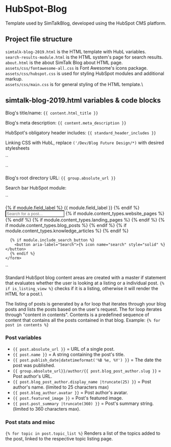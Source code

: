 # HubSpot-Blog

Template used by SimTalkBlog, developed using the HubSpot CMS platform.

## Project file structure

`simtalk-blog-2019.html` is the HTML template with HubL variables.\
`search-results-module.html` is the HTML system's page for search results.\
`about.html` is the about SimTalk Blog about HTML page.\
`assets/css/fontawesome-all.css` is Font Awesome's icons package.\
`assets/css/hubspot.css` is used for styling HubSpot modules and additional markup.\
`assets/css/main.css` is for general styling of the HTML template.\

## simtalk-blog-2019.html variables & code blocks

Blog's title/name: `{{ content.html_title }}`

Blog's meta description: `{{ content.meta_description }}`

HubSpot's obligatory header includes: `{{ standard_header_includes }}`

Linking CSS with HubL, replace `('/Dev/Blog Future Design/*)` with desired stylesheets 

``
  <link rel="stylesheet" href="{{ get_public_template_url('/Dev/Blog Future Design/assets/css/fontawesome-all.css') }}">
``

Blog's root directory URL: `{{ group.absolute_url }}` 

Search bar HubSpot module:

``
<div class="hs-search-field"> 
  <div class="hs-search-field__bar"> 
    <form action="/{{ site_settings.content_search_results_page_path }}">
      {% if module.field_label %}
        <label for="term">{{ module.field_label }}</label>
      {% endif %}
      <input style="background-color: #fff;" type="text" class="hs-search-field__input" name="term" autocomplete="off" aria-label="{{ module.field_label || "Search" }}" placeholder="Search for a post...">
      {% if module.content_types.website_pages %}
        <input type="hidden" name="type" value="SITE_PAGE">
      {% endif %}
      {% if module.content_types.landing_pages %}
        <input type="hidden" name="type" value="LANDING_PAGE">
      {% endif %}
      {% if module.content_types.blog_posts %}
        <input type="hidden" name="type" value="BLOG_POST">
        <input type="hidden" name="type" value="LISTING_PAGE">
      {% endif %}
      {% if module.content_types.knowledge_articles %}
        <input type="hidden" name="type" value="KNOWLEDGE_ARTICLE">
      {% endif %}

      {% if module.include_search_button %}
        <button aria-label="Search">{% icon name="search" style="solid" %}</button>
      {% endif %}
    </form>
  </div>
  <ul class="hs-search-field__suggestions"></ul>
</div>
``              

Standard HubSpot blog content areas are created with a master if statement that evaluates whether the user is looking at a listing or a individual post. `{% if is_listing_view %}` checks if it is a listing, otherwise it will render the HTML for a post.\

The listing of posts is generated by a for loop that iterates through your blog posts and lists the posts based on the user's request. The for loop iterates through "content in contents". Contents is a predefined sequence of content that contains all the posts contained in that blog. Example: `{% for post in contents %}`

### Post variables

- `{{ post.absolute_url }}` = URL of a single post.
- `{{ post.name }}` = A string containing the post's title.
- `{{ post.publish_date|datetimeformat('%B %e, %Y') }}` = The date the post was published.
- `{{ group.absolute_url}}/author/{{ post.blog_post_author.slug }}` = Post author's URL.
- `{{ post.blog_post_author.display_name |truncate(25) }}` = Post author's name. (limited to 25 characters max)
- `{{ post.blog_author.avatar }}` = Post author's avatar.
- `{{ post.featured_image }}` = Post's featured image.
- `{{ post.post_summary |truncate(360) }}` = Post's summary string. (limited to 360 characters max).

### Post stats and misc

 `{% for topic in post.topic_list %}` Renders a list of the topics added to the post, linked to the respective topic listing page. 

